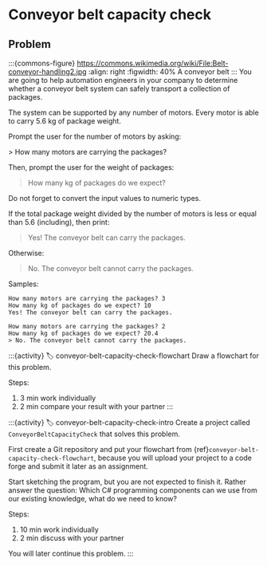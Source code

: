 # Conveyor belt capacity check

## Problem
:::{commons-figure} https://commons.wikimedia.org/wiki/File:Belt-conveyor-handling2.jpg
:align: right
:figwidth: 40%
A conveyor belt
:::
You are going to help automation engineers in your company to determine whether a conveyor belt system can safely transport a collection of packages.

The system can be supported by any number of motors. Every motor is able to carry  5.6 kg of package weight.

Prompt the user for the number of motors by asking:
<div width="50%">
> How many motors are carrying the packages?
</div>

Then, prompt the user for the weight of packages:
> How many kg of packages do we expect?

Do not forget to convert the input values to numeric types.

If the total package weight divided by the number of motors is less or equal  than 5.6 (including), then print:
> Yes! The conveyor belt can carry the packages.

Otherwise:
> No. The conveyor belt cannot carry the packages.

Samples:

```
How many motors are carrying the packages? 3
How many kg of packages do we expect? 10
Yes! The conveyor belt can carry the packages.
```
```
How many motors are carrying the packages? 2
How many kg of packages do we expect? 20.4
> No. The conveyor belt cannot carry the packages.
```


:::{activity}
:label: conveyor-belt-capacity-check-flowchart
Draw a flowchart for this problem.

Steps:
1. 3 min work individually
2. 2 min compare your result with your partner
:::

:::{activity}
:label: conveyor-belt-capacity-check-intro
Create a project called `ConveyorBeltCapacityCheck` that solves this problem.

First create a Git repository and put your flowchart from {ref}`conveyor-belt-capacity-check-flowchart`, because you will upload your project to a code forge and submit it later as an assignment.

Start sketching the program, but you are not expected to finish it. Rather answer the question: Which C# programming components can we use from our existing knowledge, what do we need to know?

Steps:
1. 10 min work individually
2. 2 min discuss with your partner

You will later continue this problem.
:::